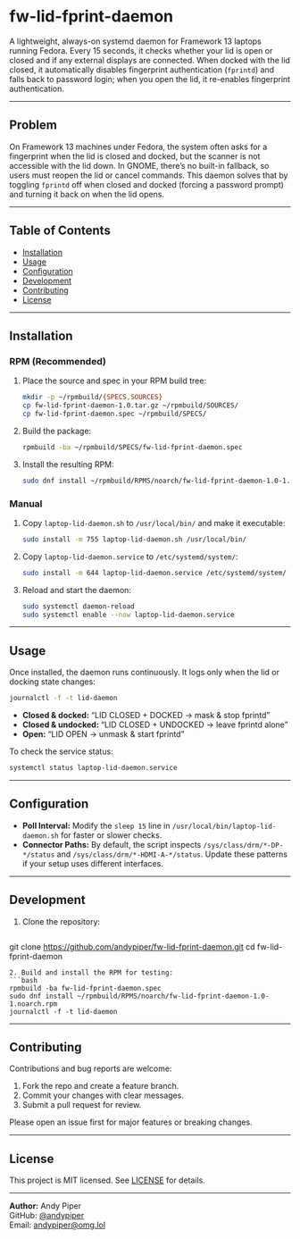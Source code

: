 # fw-lid-fprint-daemon

A lightweight, always-on systemd daemon for Framework 13 laptops running Fedora. Every 15 seconds, it checks whether your lid is open or closed and if any external displays are connected. When docked with the lid closed, it automatically disables fingerprint authentication (`fprintd`) and falls back to password login; when you open the lid, it re-enables fingerprint authentication.

---

## Problem

On Framework 13 machines under Fedora, the system often asks for a fingerprint when the lid is closed and docked, but the scanner is not accessible with the lid down. In GNOME, there’s no built-in fallback, so users must reopen the lid or cancel commands. This daemon solves that by toggling `fprintd` off when closed and docked (forcing a password prompt) and turning it back on when the lid opens.

---

## Table of Contents

- [Installation](#installation)  
- [Usage](#usage)  
- [Configuration](#configuration)  
- [Development](#development)  
- [Contributing](#contributing)  
- [License](#license)

---

## Installation

### RPM (Recommended)

1. Place the source and spec in your RPM build tree:  
   ```bash
   mkdir -p ~/rpmbuild/{SPECS,SOURCES}
   cp fw-lid-fprint-daemon-1.0.tar.gz ~/rpmbuild/SOURCES/
   cp fw-lid-fprint-daemon.spec ~/rpmbuild/SPECS/
   ```
2. Build the package:  
   ```bash
   rpmbuild -ba ~/rpmbuild/SPECS/fw-lid-fprint-daemon.spec
   ```
3. Install the resulting RPM:  
   ```bash
   sudo dnf install ~/rpmbuild/RPMS/noarch/fw-lid-fprint-daemon-1.0-1.noarch.rpm
   ```

### Manual

1. Copy `laptop-lid-daemon.sh` to `/usr/local/bin/` and make it executable:  
   ```bash
   sudo install -m 755 laptop-lid-daemon.sh /usr/local/bin/
   ```
2. Copy `laptop-lid-daemon.service` to `/etc/systemd/system/`:  
   ```bash
   sudo install -m 644 laptop-lid-daemon.service /etc/systemd/system/
   ```
3. Reload and start the daemon:  
   ```bash
   sudo systemctl daemon-reload
   sudo systemctl enable --now laptop-lid-daemon.service
   ```

---

## Usage

Once installed, the daemon runs continuously. It logs only when the lid or docking state changes:

```bash
journalctl -f -t lid-daemon
```

- **Closed & docked:** “LID CLOSED + DOCKED → mask & stop fprintd”  
- **Closed & undocked:** “LID CLOSED + UNDOCKED → leave fprintd alone”  
- **Open:** “LID OPEN → unmask & start fprintd”

To check the service status:

```bash
systemctl status laptop-lid-daemon.service
```

---

## Configuration

- **Poll Interval:** Modify the `sleep 15` line in `/usr/local/bin/laptop-lid-daemon.sh` for faster or slower checks.  
- **Connector Paths:** By default, the script inspects `/sys/class/drm/*-DP-*/status` and `/sys/class/drm/*-HDMI-A-*/status`. Update these patterns if your setup uses different interfaces.

---

## Development

1. Clone the repository:  
   ```bash
git clone https://github.com/andypiper/fw-lid-fprint-daemon.git
cd fw-lid-fprint-daemon
   ```
2. Build and install the RPM for testing:  
   ```bash
rpmbuild -ba fw-lid-fprint-daemon.spec
sudo dnf install ~/rpmbuild/RPMS/noarch/fw-lid-fprint-daemon-1.0-1.noarch.rpm
journalctl -f -t lid-daemon
   ```

---

## Contributing

Contributions and bug reports are welcome:

1. Fork the repo and create a feature branch.  
2. Commit your changes with clear messages.  
3. Submit a pull request for review.

Please open an issue first for major features or breaking changes.

---

## License

This project is MIT licensed. See [LICENSE](LICENSE) for details.

---

**Author:** Andy Piper  
GitHub: [@andypiper](https://github.com/andypiper)  
Email: [andypiper@omg.lol](mailto:andypiper@omg.lol)


